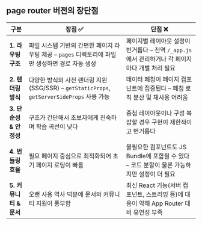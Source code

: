 ## page router 버전의 장단점

| 구분                   | 장점 ✅                                                                                          | 단점 ❌                                                                                         |
| ---------------------- | ------------------------------------------------------------------------------------------------ | ----------------------------------------------------------------------------------------------- |
| **1. 라우팅 구조**     | 파일 시스템 기반의 간편한 페이지 라우팅 제공 – `pages` 디렉토리에 파일만 생성하면 경로 자동 생성 | 페이지별 레이아웃 설정이 번거롭다 – 전역 `/_app.js`에서 관리하거나 각 페이지마다 개별 처리 필요 |
| **2. 렌더링 방식**     | 다양한 방식의 사전 렌더링 지원 (SSG/SSR) – `getStaticProps`, `getServerSideProps` 사용 가능      | 데이터 페칭이 페이지 컴포넌트에 집중된다 – 페칭 로직 분산 및 재사용 어려움                      |
| **3. 단순성 & 안정성** | 구조가 간단해서 초보자에게 친숙하며 학습 곡선이 낮다                                             | 중첩 레이아웃이나 구성 복잡할 경우 구현이 제한적이고 번거롭다                                   |
| **4. 번들링 효율**     | 필요 페이지 중심으로 최적화되어 초기 페이지 로딩이 빠름                                          | 불필요한 컴포넌트도 JS Bundle에 포함될 수 있다 – 코드 분할이 물론 가능하지만 설정이 더 필요     |
| **5. 커뮤니티 & 문서** | 오랜 사용 역사 덕분에 문서와 커뮤니티 지원이 풍부함                                              | 최신 React 기능(서버 컴포넌트, 스트리밍 등)에 대응이 약해 App Router 대비 유연성 부족           |
